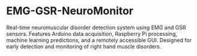 # EMG-GSR-NeuroMonitor
Real-time neuromuscular disorder detection system using EMG and GSR sensors.  Features Arduino data acquisition, Raspberry Pi processing, machine learning predictions,  and a remotely accessible GUI. Designed for early detection and monitoring of right hand muscle disorders.

